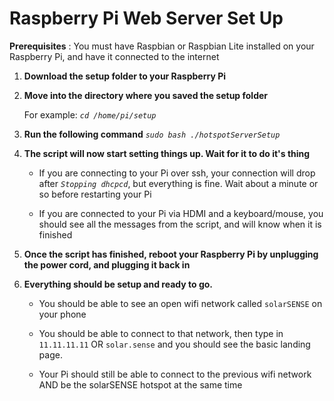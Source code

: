# Raspberry Pi Web Server Set Up

**Prerequisites** : You must have Raspbian or Raspbian Lite installed on your Raspberry Pi, and have it connected to the internet

1. **Download the setup folder to your Raspberry Pi**

2. **Move into the directory where you saved the setup folder**
     
    For example: *`cd /home/pi/setup`*

3. **Run the following command**
    *`sudo bash ./hotspotServerSetup`*

4. **The script will now start setting things up. Wait for it to do it's thing**

    * If you are connecting to your Pi over ssh, your connection will drop after *`Stopping dhcpcd`*, but everything is fine. Wait about a minute or so before restarting your Pi

    * If you are connected to your Pi via HDMI and a keyboard/mouse, you should see all the messages from the script, and will know when it is finished

5. **Once the script has finished, reboot your Raspberry Pi by unplugging the power cord, and plugging it back in**

6. **Everything should be setup and ready to go.**
  
    * You should be able to see an open wifi network called `solarSENSE` on your phone

    * You should be able to connect to that network, then type in `11.11.11.11` OR `solar.sense` and you should see the basic landing page.

    * Your Pi should still be able to connect to the previous wifi network AND be the solarSENSE hotspot at the same time
